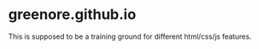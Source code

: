 greenore.github.io
==================

This is supposed to be a training ground for different html/css/js features.

